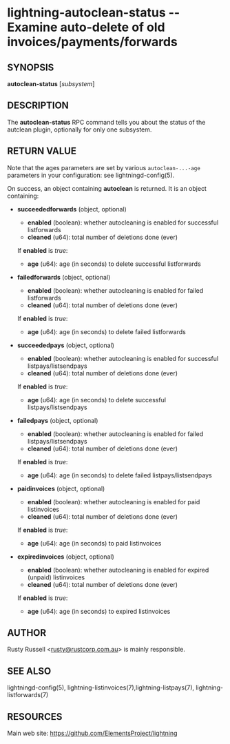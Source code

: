 lightning-autoclean-status -- Examine auto-delete of old invoices/payments/forwards
===================================================================================

SYNOPSIS
--------

**autoclean-status** [*subsystem*]

DESCRIPTION
-----------

The **autoclean-status** RPC command tells you about the status of
the autclean plugin, optionally for only one subsystem.

RETURN VALUE
------------

Note that the ages parameters are set by various `autoclean-...-age`
parameters in your configuration: see lightningd-config(5).

On success, an object containing **autoclean** is returned. It is an object containing:

- **succeededforwards** (object, optional)
  - **enabled** (boolean): whether autocleaning is enabled for successful listforwards
  - **cleaned** (u64): total number of deletions done (ever)

  If **enabled** is *true*:
    - **age** (u64): age (in seconds) to delete successful listforwards

- **failedforwards** (object, optional)
  - **enabled** (boolean): whether autocleaning is enabled for failed listforwards
  - **cleaned** (u64): total number of deletions done (ever)

  If **enabled** is *true*:
    - **age** (u64): age (in seconds) to delete failed listforwards

- **succeededpays** (object, optional)
  - **enabled** (boolean): whether autocleaning is enabled for successful listpays/listsendpays
  - **cleaned** (u64): total number of deletions done (ever)

  If **enabled** is *true*:
    - **age** (u64): age (in seconds) to delete successful listpays/listsendpays

- **failedpays** (object, optional)
  - **enabled** (boolean): whether autocleaning is enabled for failed listpays/listsendpays
  - **cleaned** (u64): total number of deletions done (ever)

  If **enabled** is *true*:
    - **age** (u64): age (in seconds) to delete failed listpays/listsendpays

- **paidinvoices** (object, optional)
  - **enabled** (boolean): whether autocleaning is enabled for paid listinvoices
  - **cleaned** (u64): total number of deletions done (ever)

  If **enabled** is *true*:
    - **age** (u64): age (in seconds) to paid listinvoices

- **expiredinvoices** (object, optional)
  - **enabled** (boolean): whether autocleaning is enabled for expired (unpaid) listinvoices
  - **cleaned** (u64): total number of deletions done (ever)

  If **enabled** is *true*:
    - **age** (u64): age (in seconds) to expired listinvoices


AUTHOR
------

Rusty Russell <<rusty@rustcorp.com.au>> is mainly responsible.

SEE ALSO
--------

lightningd-config(5), lightning-listinvoices(7),lightning-listpays(7), lightning-listforwards(7)

RESOURCES
---------

Main web site: <https://github.com/ElementsProject/lightning>

[comment]: # ( SHA256STAMP:dbb5c220be93580a35a686e5a32d58fa0c452185f32a9ea7c298de8bfd1cb12b)
